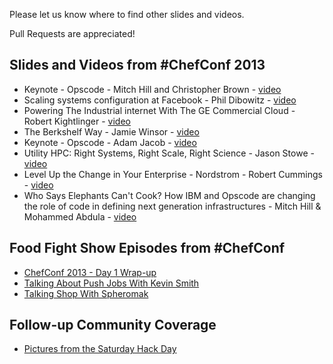 Please let us know where to find other slides and videos.

Pull Requests are appreciated!

## Slides and Videos from \#ChefConf 2013

* Keynote - Opscode - Mitch Hill and Christopher Brown - [video](http://www.youtube.com/watch?v=erU1UOlmlvI)
* Scaling systems configuration at Facebook - Phil Dibowitz - [video](http://www.youtube.com/watch?v=SYZ2GzYAw_Q)
* Powering The Industrial internet With The GE Commercial Cloud - Robert Kightlinger - [video](http://youtu.be/bapTyrdkuRA)
* The Berkshelf Way - Jamie Winsor - [video](http://youtu.be/hYt0E84kYUI)
* Keynote - Opscode - Adam Jacob - [video](http://youtu.be/Hb4y0EHfOFQ)
* Utility HPC: Right Systems, Right Scale, Right Science - Jason Stowe - [video](http://youtu.be/5vtVj5PIK_0)
* Level Up the Change in Your Enterprise - Nordstrom - Robert Cummings - [video](http://youtu.be/Ot5H2KfWAxI)
* Who Says Elephants Can't Cook? How IBM and Opscode are changing the role of code in defining next generation infrastructures - Mitch Hill & Mohammed Abdula - [video](http://youtu.be/mBArai8EsEE)


## Food Fight Show Episodes from \#ChefConf

* [ChefConf 2013 - Day 1 Wrap-up](http://foodfightshow.org/2013/04/chefconf-2013-day-1-wrap-up.html)
* [Talking About Push Jobs With Kevin Smith](http://foodfightshow.org/2013/04/chefconf-2013-talking-about-push-jobs-with-kevin-smith.html)
* [Talking Shop With Spheromak](http://foodfightshow.org/2013/04/chefconf-2013-talking-shop-with-spheromak.html)

## Follow-up Community Coverage

* [Pictures from the Saturday Hack Day](http://t.co/rHJcQ3wBje)
